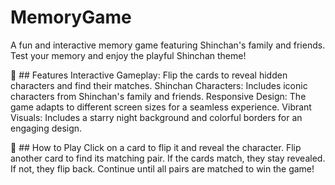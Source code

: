 # MemoryGame
A fun and interactive memory game featuring Shinchan's family and friends. Test your memory and enjoy the playful Shinchan theme!

📝 ## Features
Interactive Gameplay: Flip the cards to reveal hidden characters and find their matches.
Shinchan Characters: Includes iconic characters from Shinchan's family and friends.
Responsive Design: The game adapts to different screen sizes for a seamless experience.
Vibrant Visuals: Includes a starry night background and colorful borders for an engaging design.

🚀 ## How to Play
Click on a card to flip it and reveal the character.
Flip another card to find its matching pair.
If the cards match, they stay revealed. If not, they flip back.
Continue until all pairs are matched to win the game!
